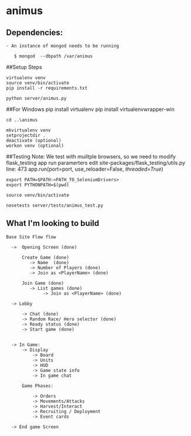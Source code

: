 # animus

## Dependencies:

    - An instance of mongod needs to be running

       $ mongod  --dbpath /var/animus


##Setup Steps

    virtualenv venv
    source venv/bin/activate
    pip install -r requirements.txt

    python server/animus.py

##For Windows
    pip install virtualenv
    pip install virtualenvwrapper-win

    cd ..\animus

    mkvirtualenv venv
    setprojectdir .
    deactivate (optional)
    workon venv (optional)

##Testing
    Note:
    We test with muiltple browsers, so we need to modify flask_testing app run paramerters
    edit site-packages/flask_testing/utils.py
    line: 473 app.run(port=port, use_reloader=False, *threaded=True*)

    export PATH=$PATH:<PATH_TO_SeleniumDrivers>
    export PYTHONPATH=$(pwd)

    source venv/bin/activate

    nosetests server/tests/animus_test.py



## What I'm looking to build

    Base Site Flow flow

      ->  Opening Screen (done)

          Create Game (done)
             -> Name  (done)
             -> Number of Players (done)
             -> Join as <PlayerName> (done)

          Join Game (done)
             -> List games (done)
                  -> Join as <PlayerName> (done)

      -> Lobby

          -> Chat (done)
          -> Random Race/ Hero selector (done)
          -> Ready status (done)
          -> Start game (done)


      -> In Game:
          -> Display
              -> Board
              -> Units
              -> HUD
              -> Game state info
              -> In game chat

          Game Phases:

              -> Orders
              -> Movements/Attacks
              -> Harvest/Interact
              -> Recruiting / Deployment
              -> Event cards

      -> End game Screen
